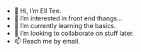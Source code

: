 - 👋 Hi, I’m Ell Tee.
- 👀 I’m interested in front end thangs...
- 🌱 I’m currently learning the basics.
- 💞️ I’m looking to collaborate on stuff later.
- 📫 Reach me by email.

<!---
3LLT33/3LLT33 is a ✨ special ✨ repository because its `README.md` (this file) appears on your GitHub profile.
You can click the Preview link to take a look at your changes.
--->
